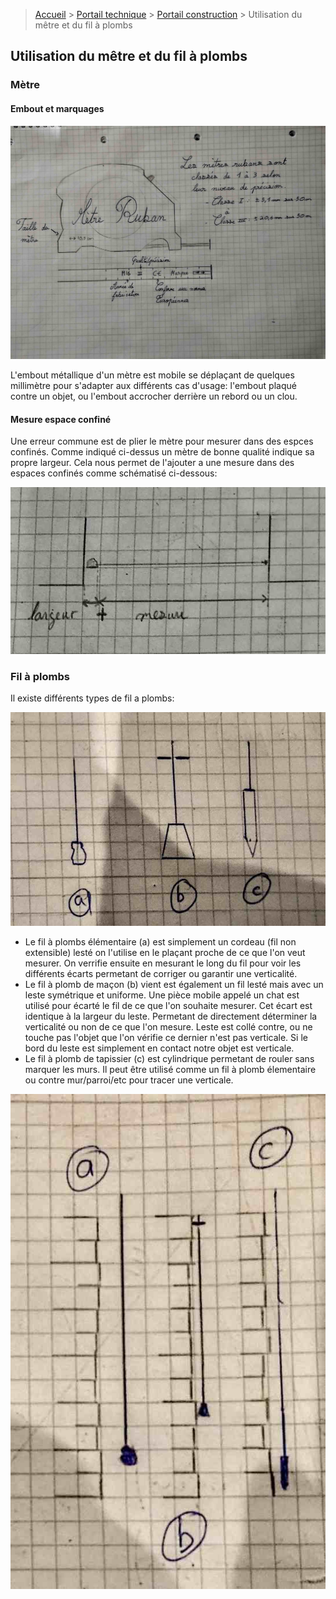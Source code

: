 > [Accueil](../../) > [Portail technique](../) > [Portail construction](./) > Utilisation du mêtre et du fil à plombs

## Utilisation du mêtre et du fil à plombs

### Mètre

#### Embout et marquages

![metre ruban](./images/metreruban.jpg)

L'embout métallique d'un mètre est mobile se déplaçant de quelques millimètre pour s'adapter aux différents cas d'usage: l'embout plaqué contre un objet, ou l'embout accrocher derrière un rebord ou un clou.  

#### Mesure espace confiné 

Une erreur commune est de plier le mètre pour mesurer dans des espces confinés. Comme indiqué ci-dessus un mètre de bonne qualité indique sa propre largeur. Cela nous permet de l'ajouter a une mesure dans des espaces confinés comme schématisé ci-dessous:

![metre pas de pli](./images/metre-paspli.jpg)

### Fil à plombs

Il existe différents types de fil a plombs:

![différents types de fils à plomb](./images/filsplombs-types.jpg)

- Le fil à plombs élémentaire (a) est simplement un cordeau (fil non extensible) lesté on l'utilise en le plaçant proche de ce que l'on veut mesurer. On verrifie ensuite en mesurant le long du fil pour voir les différents écarts permetant de corriger ou garantir une verticalité.
- Le fil à plomb de maçon (b) vient est également un fil lesté mais avec un leste symétrique et uniforme. Une pièce mobile appelé un chat est utilisé pour écarté le fil de ce que l'on souhaite mesurer. Cet écart est identique à la largeur du leste. Permetant de directement déterminer la verticalité ou non de ce que l'on mesure. Leste est collé contre, ou ne touche pas l'objet que l'on vérifie ce dernier n'est pas verticale. Si le bord du leste est simplement en contact notre objet est verticale.
- Le fil à plomb de tapissier (c) est cylindrique permetant de rouler sans marquer les murs. Il peut être utilisé comme un fil à plomb élementaire ou contre mur/parroi/etc pour tracer une verticale.  

![utilisation](./images/filsplombs-utilisation.jpg)
